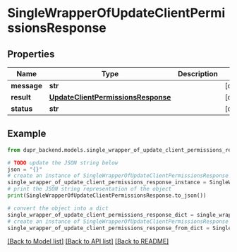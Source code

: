 # SingleWrapperOfUpdateClientPermissionsResponse


## Properties

Name | Type | Description | Notes
------------ | ------------- | ------------- | -------------
**message** | **str** |  | [optional] 
**result** | [**UpdateClientPermissionsResponse**](UpdateClientPermissionsResponse.md) |  | [optional] 
**status** | **str** |  | [optional] 

## Example

```python
from dupr_backend.models.single_wrapper_of_update_client_permissions_response import SingleWrapperOfUpdateClientPermissionsResponse

# TODO update the JSON string below
json = "{}"
# create an instance of SingleWrapperOfUpdateClientPermissionsResponse from a JSON string
single_wrapper_of_update_client_permissions_response_instance = SingleWrapperOfUpdateClientPermissionsResponse.from_json(json)
# print the JSON string representation of the object
print(SingleWrapperOfUpdateClientPermissionsResponse.to_json())

# convert the object into a dict
single_wrapper_of_update_client_permissions_response_dict = single_wrapper_of_update_client_permissions_response_instance.to_dict()
# create an instance of SingleWrapperOfUpdateClientPermissionsResponse from a dict
single_wrapper_of_update_client_permissions_response_from_dict = SingleWrapperOfUpdateClientPermissionsResponse.from_dict(single_wrapper_of_update_client_permissions_response_dict)
```
[[Back to Model list]](../README.md#documentation-for-models) [[Back to API list]](../README.md#documentation-for-api-endpoints) [[Back to README]](../README.md)


